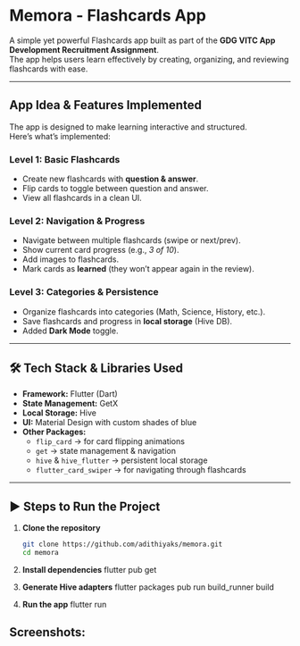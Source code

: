# Memora - Flashcards App

A simple yet powerful Flashcards app built as part of the **GDG VITC App Development Recruitment Assignment**.  
The app helps users learn effectively by creating, organizing, and reviewing flashcards with ease.

---

## App Idea & Features Implemented

The app is designed to make learning interactive and structured.  
Here’s what’s implemented:

### Level 1: Basic Flashcards
- Create new flashcards with **question & answer**.
- Flip cards to toggle between question and answer.
- View all flashcards in a clean UI.

### Level 2: Navigation & Progress
- Navigate between multiple flashcards (swipe or next/prev).
- Show current card progress (e.g., *3 of 10*).
- Add images to flashcards.
- Mark cards as **learned** (they won’t appear again in the review).

### Level 3: Categories & Persistence
- Organize flashcards into categories (Math, Science, History, etc.).
- Save flashcards and progress in **local storage** (Hive DB).
- Added **Dark Mode** toggle.

---

## 🛠️ Tech Stack & Libraries Used

- **Framework:** Flutter (Dart)
- **State Management:** GetX
- **Local Storage:** Hive
- **UI:** Material Design with custom shades of blue
- **Other Packages:**
  - `flip_card` → for card flipping animations  
  - `get` → state management & navigation  
  - `hive` & `hive_flutter` → persistent local storage  
  - `flutter_card_swiper` → for navigating through flashcards

---

## ▶️ Steps to Run the Project

1. **Clone the repository**
   ```bash
   git clone https://github.com/adithiyaks/memora.git
   cd memora

2. **Install dependencies**
    flutter pub get

3. **Generate Hive adapters**
    flutter packages pub run build_runner build

4. **Run the app**
    flutter run

## Screenshots:
